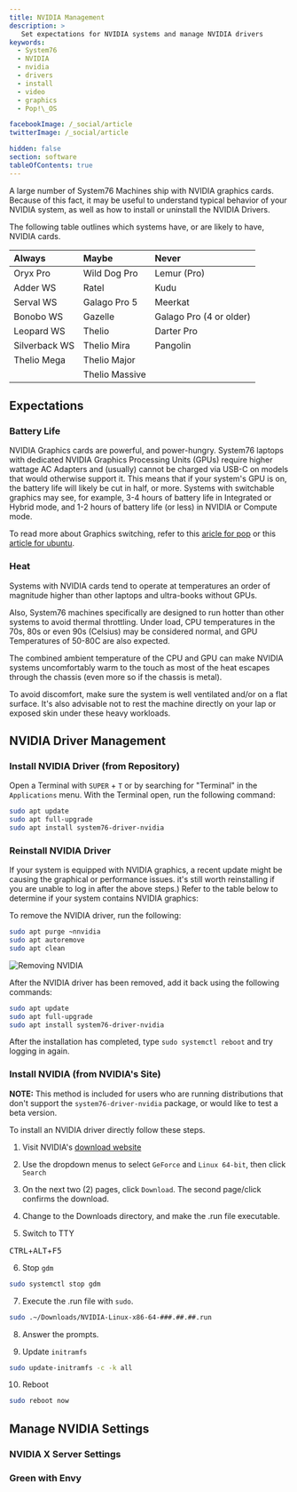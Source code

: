 ```yaml
---
title: NVIDIA Management
description: >
   Set expectations for NVIDIA systems and manage NVIDIA drivers
keywords:
  - System76
  - NVIDIA
  - nvidia
  - drivers
  - install
  - video
  - graphics
  - Pop!\_OS

facebookImage: /_social/article
twitterImage: /_social/article

hidden: false
section: software
tableOfContents: true
---
```


A large number of System76 Machines ship with NVIDIA graphics cards. Because of this fact, it may be useful to understand typical behavior of your NVIDIA system, as well as how to install or uninstall the NVIDIA Drivers.

The following table outlines which systems have, or are likely to have, NVIDIA cards.

| Always        | Maybe          | Never       |
|:------------- |:-------------- |:----------- |
| Oryx Pro      | Wild Dog Pro   | Lemur (Pro) |
| Adder WS      | Ratel          | Kudu        |
| Serval WS     | Galago Pro 5   | Meerkat     |
| Bonobo WS     | Gazelle        | Galago Pro (4 or older)  |
| Leopard WS    | Thelio         | Darter Pro  |
| Silverback WS | Thelio Mira    | Pangolin    |
| Thelio Mega   | Thelio Major   |             |
|               | Thelio Massive |             |

## Expectations

### Battery Life

NVIDIA Graphics cards are powerful, and power-hungry. System76 laptops with dedicated NVIDIA Graphics Processing Units (GPUs) require higher wattage AC Adapters and (usually) cannot be charged via USB-C on models that would otherwise support it. This means that if your system's GPU is on, the battery life will likely be cut in half, or more. Systems with switchable graphics may see, for example, 3-4 hours of battery life in Integrated or Hybrid mode, and 1-2 hours of battery life (or less) in NVIDIA or Compute mode.

To read more about Graphics switching, refer to this [aricle for pop](/articles/graphics-switch-pop) or this [article for ubuntu](/articles/graphics-switch-ubuntu).

### Heat

Systems with NVIDIA cards tend to operate at temperatures an order of magnitude higher than other laptops and ultra-books without GPUs.

Also, System76 machines specifically are designed to run hotter than other systems to avoid thermal throttling. Under load, CPU temperatures in the 70s, 80s or even 90s (Celsius) may be considered normal, and GPU Temperatures of 50-80C are also expected.

The combined ambient temperature of the CPU and GPU can make NVIDIA systems uncomfortably warm to the touch as most of the heat escapes through the chassis (even more so if the chassis is metal).

To avoid discomfort, make sure the system is well ventilated and/or on a flat surface. It's also advisable not to rest the machine directly on your lap or exposed skin under these heavy workloads.

## NVIDIA Driver Management

### Install NVIDIA Driver (from Repository)

Open a Terminal with `SUPER` + `T` or by searching for "Terminal" in the `Applications` menu. With the Terminal open, run the following command:

```bash
sudo apt update
sudo apt full-upgrade
sudo apt install system76-driver-nvidia
```

### Reinstall NVIDIA Driver

If your system is equipped with NVIDIA graphics, a recent update might be causing the graphical or performance issues. it's still worth reinstalling if you are unable to log in after the above steps.) Refer to the table below to determine if your system contains NVIDIA graphics:

To remove the NVIDIA driver, run the following:

```bash
sudo apt purge ~nnvidia
sudo apt autoremove
sudo apt clean
```

![Removing NVIDIA](/images/login-loop/purge-nvidia.png)

After the NVIDIA driver has been removed, add it back using the following commands: 

```bash
sudo apt update
sudo apt full-upgrade
sudo apt install system76-driver-nvidia
```

After the installation has completed, type `sudo systemctl reboot` and try logging in again.

### Install NVIDIA (from NVIDIA's Site)

**NOTE:** This method is included for users who are running distributions that don't support the `system76-driver-nvidia` package, or would like to test a beta version.

To install an NVIDIA driver directly follow these steps.

1. Visit NVIDIA's [download website](https://www.nvidia.com/Download/index.aspx?lang=en-us)

2. Use the dropdown menus to select `GeForce` and `Linux 64-bit`, then click `Search`

3. On the next two (2) pages, click `Download`. The second page/click confirms the download.

4. Change to the Downloads directory, and make the .run file executable.

5. Switch to TTY

<kbd>CTRL</kbd>+<kbd>ALT</kbd>+<kbd>F5</kbd>

6. Stop `gdm`

```bash
sudo systemctl stop gdm
```

7. Execute the .run file with `sudo`.

```bash
sudo .~/Downloads/NVIDIA-Linux-x86-64-###.##.##.run
```

8. Answer the prompts.

9. Update `initramfs`

```bash
sudo update-initramfs -c -k all
```

10. Reboot

```bash
sudo reboot now
```

## Manage NVIDIA Settings


### NVIDIA X Server Settings

### Green with Envy